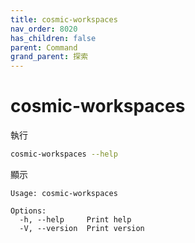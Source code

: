```yaml
---
title: cosmic-workspaces
nav_order: 8020
has_children: false
parent: Command
grand_parent: 探索
---
```



# cosmic-workspaces

執行

``` sh
cosmic-workspaces --help
```

顯示

``` 
Usage: cosmic-workspaces

Options:
  -h, --help     Print help
  -V, --version  Print version
```
